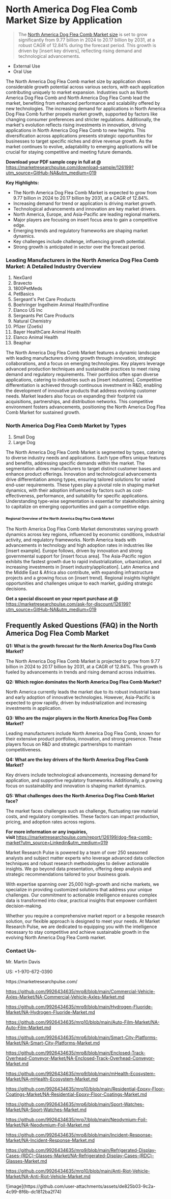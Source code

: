 <h1>North America Dog Flea Comb Market&nbsp;Size by Application</h1><blockquote><p>The <a href="https://marketresearchpulse.com/download-sample/126199?utm_source=GitHub-NA&amp;utm_medium=019">North America Dog Flea Comb Market size</a> is set to grow significantly from 9.77 billion in 2024 to 20.17 billion by 2031, at a robust CAGR of 12.84% during the forecast period. This growth is driven by [insert key drivers], reflecting rising demand and technological advancements.</p></blockquote><ul><li>External Use<li> Oral Use</li></ul><p>The North America Dog Flea Comb market size by application shows considerable growth potential across various sectors, with each application contributing uniquely to market expansion. Industries such as North America Dog Flea Comb and North America Dog Flea Comb lead the market, benefiting from enhanced performance and scalability offered by new technologies. The increasing demand for applications in North America Dog Flea Comb further propels market growth, supported by factors like changing consumer preferences and stricter regulations. Additionally, the market's evolution reflects rising investments in innovation, driving applications in North America Dog Flea Comb to new heights. This diversification across applications presents strategic opportunities for businesses to target specific niches and drive revenue growth. As the market continues to evolve, adaptability to emerging applications will be crucial for staying competitive and meeting future demands.</p><p><strong>Download your PDF sample copy in full at @ </strong><a href="https://marketresearchpulse.com/download-sample/126199?utm_source=GitHub-NA&amp;utm_medium=019">https://marketresearchpulse.com/download-sample/126199?utm_source=GitHub-NA&amp;utm_medium=019</a></p><p><strong>Key Highlights: </strong></p><ul><li>The North America Dog Flea Comb Market is expected to grow from 9.77 billion in 2024 to 20.17 billion by 2031, at a CAGR of 12.84%.</li><li>Increasing demand for trend or application is driving market growth.</li><li>Technological advancements and innovation are key market drivers.</li><li>North America, Europe, and Asia-Pacific are leading regional markets.</li><li>Major players are focusing on insert focus area to gain a competitive edge.</li><li>Emerging trends and regulatory frameworks are shaping market dynamics.</li><li>Key challenges include challenge, influencing growth potential.</li><li>Strong growth is anticipated in sector over the forecast period.</li></ul><h3>Leading Manufacturers in the North America Dog Flea Comb Market: A Detailed Industry Overview</h3><ol><li>NexGard</li><li>Bravecto</li><li>1800PetMeds</li><li>PetBasics</li><li>Sergeant's Pet Care Products</li><li>Boehringer Ingelheim Animal Health/Frontline</li><li>Elanco US Inc</li><li>Sergeants Pet Care Products</li><li>Natural Chemistry</li><li>Pfizer (Zoetis)</li><li>Bayer HealthCare Animal Health</li><li>Elanco Animal Health</li><li>Beaphar</li></ol><div class="flex max-w-full flex-col flex-grow"><div class="min-h-8 text-message flex w-full flex-col items-end gap-2 whitespace-normal break-words [.text-message+&amp;]:mt-5" dir="auto" data-message-author-role="assistant" data-message-id="fd8432e4-4910-450d-b182-61b7bfb0a01f" data-message-model-slug="gpt-4o"><div class="flex w-full flex-col gap-1 empty:hidden first:pt-[3px]"><div class="markdown prose w-full break-words dark:prose-invert light"><p>The North America Dog Flea Comb Market features a dynamic landscape with leading manufacturers driving growth through innovation, strategic collaborations, and a focus on emerging technologies. Key players leverage advanced production techniques and sustainable practices to meet rising demand and regulatory requirements. Their portfolios often span diverse applications, catering to industries such as [insert industries]. Competitive differentiation is achieved through continuous investment in R&amp;D, enabling the development of innovative products that address evolving customer needs. Market leaders also focus on expanding their footprint via acquisitions, partnerships, and distribution networks. This competitive environment fosters advancements, positioning the North America Dog Flea Comb Market for sustained growth.</p></div></div></div></div><h3>North America Dog Flea Comb Market by Types</h3><ol><li>Small Dog<li> Large Dog</li></ol><div class="flex max-w-full flex-col flex-grow"><div class="min-h-8 text-message flex w-full flex-col items-end gap-2 whitespace-normal break-words [.text-message+&amp;]:mt-5" dir="auto" data-message-author-role="assistant" data-message-id="084470be-0bb7-4664-bddf-5156b4f41249" data-message-model-slug="gpt-4o-mini"><div class="flex w-full flex-col gap-1 empty:hidden first:pt-[3px]"><div class="markdown prose w-full break-words dark:prose-invert light"><p>The North America Dog Flea Comb Market is segmented by types, catering to diverse industry needs and applications. Each type offers unique features and benefits, addressing specific demands within the market. The segmentation allows manufacturers to target distinct customer bases and enhance product offerings. Innovation and technological advancements drive differentiation among types, ensuring tailored solutions for varied end-user requirements. These types play a pivotal role in shaping market dynamics, with their adoption influenced by factors such as cost-effectiveness, performance, and suitability for specific applications. Understanding type-wise segmentation is essential for stakeholders aiming to capitalize on emerging opportunities and gain a competitive edge.</p></div></div></div></div><h3><span style="font-size: 11px;">Regional Overview of the North America Dog Flea Comb Market</span></h3><div class="flex max-w-full flex-col flex-grow"><div class="min-h-8 text-message flex w-full flex-col items-end gap-2 whitespace-normal break-words [.text-message+&amp;]:mt-5" dir="auto" data-message-author-role="assistant" data-message-id="e9038762-ce64-4e30-91c9-9bd413514231" data-message-model-slug="gpt-4o-mini"><div class="flex w-full flex-col gap-1 empty:hidden first:pt-[3px]"><div class="markdown prose w-full break-words dark:prose-invert light"><p>The North America Dog Flea Comb Market demonstrates varying growth dynamics across key regions, influenced by economic conditions, industrial activity, and regulatory frameworks. North America leads with advancements in technology and high adoption rates in industries like [insert example]. Europe follows, driven by innovation and strong governmental support for [insert focus area]. The Asia-Pacific region exhibits the fastest growth due to rapid industrialization, urbanization, and increasing investments in [insert industry/application]. Latin America and the Middle East &amp; Africa also contribute, with expanding infrastructure projects and a growing focus on [insert trend]. Regional insights highlight opportunities and challenges unique to each market, guiding strategic decisions.</p></div></div></div></div><p><strong>Get a special discount on your report purchase at @ </strong><a href="https://marketresearchpulse.com/ask-for-discount/126199?utm_source=GitHub-NA&amp;utm_medium=019">https://marketresearchpulse.com/ask-for-discount/126199?utm_source=GitHub-NA&amp;utm_medium=019</a></p><h2>Frequently Asked Questions (FAQ) in the North America Dog Flea Comb Market</h2><p><strong>Q1: What is the growth forecast for the North America Dog Flea Comb Market?</strong></p><p>The North America Dog Flea Comb Market is projected to grow from 9.77 billion in 2024 to 20.17 billion by 2031, at a CAGR of 12.84%. This growth is fueled by advancements in trends and rising demand across industries.</p><p><strong>Q2: Which region dominates the North America Dog Flea Comb Market?</strong></p><p>North America currently leads the market due to its robust industrial base and early adoption of innovative technologies. However, Asia-Pacific is expected to grow rapidly, driven by industrialization and increasing investments in application.</p><p><strong>Q3: Who are the major players in the North America Dog Flea Comb Market?</strong></p><p>Leading manufacturers include North America Dog Flea Comb, known for their extensive product portfolios, innovation, and strong presence. These players focus on R&amp;D and strategic partnerships to maintain competitiveness.</p><p><strong>Q4: What are the key drivers of the North America Dog Flea Comb Market?</strong></p><p>Key drivers include technological advancements, increasing demand for application, and supportive regulatory frameworks. Additionally, a growing focus on sustainability and innovation is shaping market dynamics.</p><p><strong>Q5: What challenges does the North America Dog Flea Comb Market face?</strong></p><p>The market faces challenges such as challenge, fluctuating raw material costs, and regulatory complexities. These factors can impact production, pricing, and adoption rates across regions.</p><p><strong>For more information or any inquiries, visit&nbsp;</strong><a href="https://marketresearchpulse.com/report/126199/dog-flea-comb-market?utm_source=Linkedin&utm_medium=019">https://marketresearchpulse.com/report/126199/dog-flea-comb-market?utm_source=Linkedin&utm_medium=019</a></p><p>Market Research Pulse is powered by a team of over 250 seasoned analysts and subject matter experts who leverage advanced data collection techniques and robust research methodologies to deliver actionable insights. We go beyond data presentation, offering deep analysis and strategic recommendations tailored to your business goals.</p><p>With expertise spanning over 25,000 high-growth and niche markets, we specialize in providing customized solutions that address your unique challenges. Our commitment to actionable intelligence ensures complex data is transformed into clear, practical insights that empower confident decision-making.</p><p>Whether you require a comprehensive market report or a bespoke research solution, our flexible approach is designed to meet your needs. At Market Research Pulse, we are dedicated to equipping you with the intelligence necessary to stay competitive and achieve sustainable growth in the evolving North America Dog Flea Comb market.</p><h3><strong>Contact Us-</strong></h3><p>Mr. Martin Davis</p><p>US: +1-970-672-0390</p><p>https://marketresearchpulse.com/</p><p><a href="https://github.com/9926434635/mrp8/blob/main/Commercial-Vehicle-Axles-Market/NA-Commercial-Vehicle-Axles-Market.md">https://github.com/9926434635/mrp8/blob/main/Commercial-Vehicle-Axles-Market/NA-Commercial-Vehicle-Axles-Market.md</a></p><p><a href="https://github.com/9926434635/mrp9/blob/main/Hydrogen-Fluoride-Market/NA-Hydrogen-Fluoride-Market.md">https://github.com/9926434635/mrp9/blob/main/Hydrogen-Fluoride-Market/NA-Hydrogen-Fluoride-Market.md</a></p><p><a href="https://github.com/9926434635/mrp10/blob/main/Auto-Film-Market/NA-Auto-Film-Market.md">https://github.com/9926434635/mrp10/blob/main/Auto-Film-Market/NA-Auto-Film-Market.md</a></p><p><a href="https://github.com/9926434635/mrp6/blob/main/Smart-City-Platforms-Market/NA-Smart-City-Platforms-Market.md">https://github.com/9926434635/mrp6/blob/main/Smart-City-Platforms-Market/NA-Smart-City-Platforms-Market.md</a></p><p><a href="https://github.com/9926434635/mrp8/blob/main/Enclosed-Track-Overhead-Conveyor-Market/NA-Enclosed-Track-Overhead-Conveyor-Market.md">https://github.com/9926434635/mrp8/blob/main/Enclosed-Track-Overhead-Conveyor-Market/NA-Enclosed-Track-Overhead-Conveyor-Market.md</a></p><p><a href="https://github.com/9926434635/mrp9/blob/main/mHealth-Ecosystem-Market/NA-mHealth-Ecosystem-Market.md">https://github.com/9926434635/mrp9/blob/main/mHealth-Ecosystem-Market/NA-mHealth-Ecosystem-Market.md</a></p><p><a href="https://github.com/9926434635/mrp10/blob/main/Residential-Epoxy-Floor-Coatings-Market/NA-Residential-Epoxy-Floor-Coatings-Market.md">https://github.com/9926434635/mrp10/blob/main/Residential-Epoxy-Floor-Coatings-Market/NA-Residential-Epoxy-Floor-Coatings-Market.md</a></p><p><a href="https://github.com/9926434635/mrp6/blob/main/Sport-Watches-Market/NA-Sport-Watches-Market.md">https://github.com/9926434635/mrp6/blob/main/Sport-Watches-Market/NA-Sport-Watches-Market.md</a></p><p><a href="https://github.com/9926434635/mrp7/blob/main/Neodymium-Foil-Market/NA-Neodymium-Foil-Market.md">https://github.com/9926434635/mrp7/blob/main/Neodymium-Foil-Market/NA-Neodymium-Foil-Market.md</a></p><p><a href="https://github.com/9926434635/mrp8/blob/main/Incident-Response-Market/NA-Incident-Response-Market.md">https://github.com/9926434635/mrp8/blob/main/Incident-Response-Market/NA-Incident-Response-Market.md</a></p><p><a href="https://github.com/9926434635/mrp9/blob/main/Refrigerated-Display-Cases-(RDC)-Glasses-Market/NA-Refrigerated-Display-Cases-(RDC)-Glasses-Market.md">https://github.com/9926434635/mrp9/blob/main/Refrigerated-Display-Cases-(RDC)-Glasses-Market/NA-Refrigerated-Display-Cases-(RDC)-Glasses-Market.md</a></p><p><a href="https://github.com/9926434635/mrp10/blob/main/Anti-Riot-Vehicle-Market/NA-Anti-Riot-Vehicle-Market.md">https://github.com/9926434635/mrp10/blob/main/Anti-Riot-Vehicle-Market/NA-Anti-Riot-Vehicle-Market.md</a></p>
![image](https://github.com/user-attachments/assets/de825b03-9c2a-4c99-8f6b-dc1812ba2f74)
